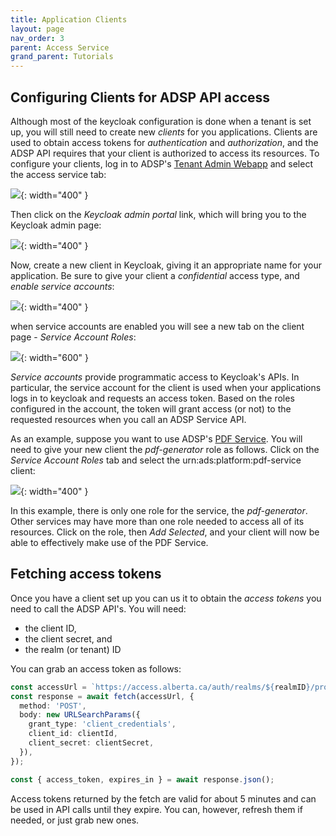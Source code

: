 ```yaml
---
title: Application Clients
layout: page
nav_order: 3
parent: Access Service
grand_parent: Tutorials
---
```


## Configuring Clients for ADSP API access

Although most of the keycloak configuration is done when a tenant is set up, you will still need to create new _clients_ for you applications. Clients are used to obtain access tokens for _authentication_ and _authorization_, and the ADSP API requires that your client is authorized to access its resources. To configure your clients, log in to ADSP's [Tenant Admin Webapp](https://adsp-uat.alberta.ca) and select the access service tab:

![](/adsp-monorepo/assets/access-service/access-service.png){: width="400" }

Then click on the _Keycloak admin portal_ link, which will bring you to the Keycloak admin page:

![](/adsp-monorepo/assets/access-service/select-keycloak.png){: width="400" }

Now, create a new client in Keycloak, giving it an appropriate name for your application. Be sure to give your client a _confidential_ access type, and _enable service accounts_:

![](/adsp-monorepo/assets/access-service/client-config.png){: width="400" }

when service accounts are enabled you will see a new tab on the client page - _Service Account Roles_:

![](/adsp-monorepo/assets/access-service/client-tabs.png){: width="600" }

_Service accounts_ provide programmatic access to Keycloak's APIs. In particular, the service account for the client is used when your applications logs in to keycloak and requests an access token. Based on the roles configured in the account, the token will grant access (or not) to the requested resources when you call an ADSP Service API.

As an example, suppose you want to use ADSP's [PDF Service](/adsp-monorepo/tutorials/pdf-service/introduction.html). You will need to give your new client the _pdf-generator_ role as follows. Click on the _Service Account Roles_ tab and select the urn:ads:platform:pdf-service client:

![](/adsp-monorepo/assets/access-service/account-roles.png){: width="400" }

In this example, there is only one role for the service, the _pdf-generator_. Other services may have more than one role needed to access all of its resources. Click on the role, then _Add Selected_, and your client will now be able to effectively make use of the PDF Service.

## Fetching access tokens

Once you have a client set up you can us it to obtain the _access tokens_ you need to call the ADSP API's. You will need:

- the client ID,
- the client secret, and
- the realm (or tenant) ID

You can grab an access token as follows:

```typescript
const accessUrl = `https://access.alberta.ca/auth/realms/${realmID}/protocol/openid-connect/token`;
const response = await fetch(accessUrl, {
  method: 'POST',
  body: new URLSearchParams({
    grant_type: 'client_credentials',
    client_id: clientId,
    client_secret: clientSecret,
  }),
});

const { access_token, expires_in } = await response.json();
```

Access tokens returned by the fetch are valid for about 5 minutes and can be used in API calls until they expire. You can, however, refresh them if needed, or just grab new ones.
